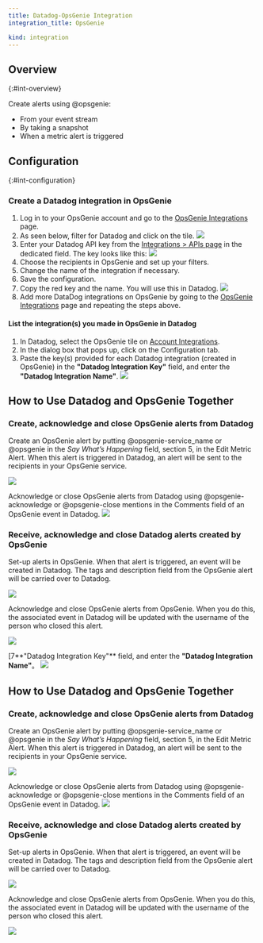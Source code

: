 ```yaml
---
title: Datadog-OpsGenie Integration
integration_title: OpsGenie

kind: integration
---
```


## Overview
{:#int-overview}

Create alerts using @opsgenie:

  * From your event stream
  * By taking a snapshot
  * When a metric alert is triggered

## Configuration
{:#int-configuration}

### Create a Datadog integration in OpsGenie

  1. Log in to your OpsGenie account and go to the [OpsGenie Integrations][1] page.
  2. As seen below, filter for Datadog and click on the tile.
![][2]
  3. Enter your Datadog API key from the [Integrations > APIs page][3] in the dedicated field. The key looks like this:
![][4]
  4. Choose the recipients in OpsGenie and set up your filters.
  5. Change the name of the integration if necessary.
  6. Save the configuration.
  7. Copy the red key and the name. You will use this in Datadog.
![][5]
  8. Add more DataDog integrations on OpsGenie by going to the [OpsGenie Integrations][1] page and repeating the steps above.

#### List the integration(s) you made in OpsGenie in Datadog

  1. In Datadog, select the OpsGenie tile on [Account Integrations][6].
  2. In the dialog box that pops up, click on the Configuration tab.
  3. Paste the key(s) provided for each Datadog integration (created in OpsGenie) in the **"Datadog Integration Key"** field, and enter the **"Datadog Integration Name"**.
![][7]




## How to Use Datadog and OpsGenie Together

### Create, acknowledge and close OpsGenie alerts from Datadog

Create an OpsGenie alert by putting @opsgenie-service_name or @opsgenie in the *Say What’s Happening* field, section 5, in the Edit Metric Alert. When this alert is triggered in Datadog, an alert will be sent to the recipients in your OpsGenie service.

![](/static/images/og_metric_alert.png)

Acknowledge or close OpsGenie alerts from Datadog using @opsgenie-acknowledge or @opsgenie-close mentions in the Comments field of an OpsGenie event in Datadog.
![](/static/images/dd_ack_og_alert.png)

### Receive, acknowledge and close Datadog alerts created by OpsGenie

Set-up alerts in OpsGenie. When that alert is triggered, an event will be created in Datadog. The tags and description field from the OpsGenie alert will be carried over to Datadog.

![](/static/images/og_create_alert_dd_updated.png)

Acknowledge and close OpsGenie alerts from OpsGenie. When you do this, the associated event in Datadog will be updated with the username of the person who closed this alert.

![](/static/images/og_closed_dd_updated.png)


[1]: https://www.opsgenie.com/integration/index
[2]: /static/images/opsgenie-int-index.png
[3]: https://app.datadoghq.com/account/settings#api
[4]: /static/images/where-is-dd-key.png
[5]: /static/images/opsgenie-add-api-key.png
[6]: https://app.datadoghq.com/account/settings
[7**"Datadog Integration Key"** field, and enter the **"Datadog Integration Name"**。 ![][7]




## How to Use Datadog and OpsGenie Together

### Create, acknowledge and close OpsGenie alerts from Datadog

Create an OpsGenie alert by putting @opsgenie-service_name or @opsgenie in the *Say What’s Happening* field, section 5, in the Edit Metric Alert. When this alert is triggered in Datadog, an alert will be sent to the recipients in your OpsGenie service.

![](/static/images/og_metric_alert.png)

Acknowledge or close OpsGenie alerts from Datadog using @opsgenie-acknowledge or @opsgenie-close mentions in the Comments field of an OpsGenie event in Datadog. ![](/static/images/dd_ack_og_alert.png)

### Receive, acknowledge and close Datadog alerts created by OpsGenie

Set-up alerts in OpsGenie. When that alert is triggered, an event will be created in Datadog. The tags and description field from the OpsGenie alert will be carried over to Datadog.

![](/static/images/og_create_alert_dd_updated.png)

Acknowledge and close OpsGenie alerts from OpsGenie. When you do this, the associated event in Datadog will be updated with the username of the person who closed this alert.

![](/static/images/og_closed_dd_updated.png)


[1]: https://www.opsgenie.com/integration/index
[2]: /static/images/opsgenie-int-index.png
[3]: https://app.datadoghq.com/account/settings#api
[4]: /static/images/where-is-dd-key.png
[5]: /static/images/opsgenie-add-api-key.png
[6]: https://app.datadoghq.com/account/settings
[7]: /static/images/datadog-add-opsgenie-key.png
